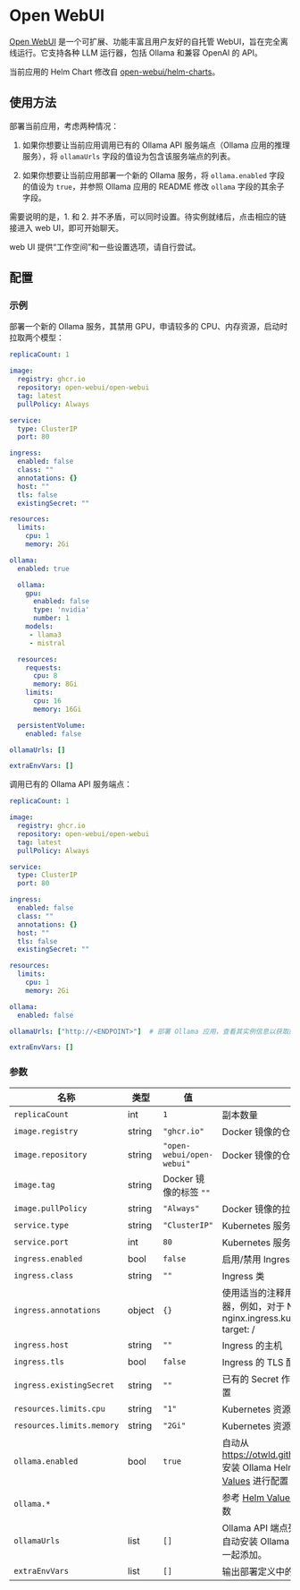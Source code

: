 # Open WebUI

[Open WebUI](https://www.openwebui.com/) 是一个可扩展、功能丰富且用户友好的自托管 WebUI，旨在完全离线运行。它支持各种 LLM 运行器，包括 Ollama 和兼容 OpenAI 的 API。

当前应用的 Helm Chart 修改自 [open-webui/helm-charts](https://github.com/open-webui/helm-charts)。

## 使用方法

部署当前应用，考虑两种情况：

1. 如果你想要让当前应用调用已有的 Ollama API 服务端点（Ollama 应用的推理服务），将 `ollamaUrls` 字段的值设为包含该服务端点的列表。

2. 如果你想要让当前应用部署一个新的 Ollama 服务，将 `ollama.enabled` 字段的值设为 `true`，并参照 Ollama 应用的 README 修改 `ollama` 字段的其余子字段。

需要说明的是，1. 和 2. 并不矛盾，可以同时设置。待实例就绪后，点击相应的链接进入 web UI，即可开始聊天。

web UI 提供“工作空间”和一些设置选项，请自行尝试。

## 配置

### 示例

部署一个新的 Ollama 服务，其禁用 GPU，申请较多的 CPU、内存资源，启动时拉取两个模型：

```yaml
replicaCount: 1

image:
  registry: ghcr.io
  repository: open-webui/open-webui
  tag: latest
  pullPolicy: Always

service:
  type: ClusterIP
  port: 80

ingress:
  enabled: false
  class: ""
  annotations: {}
  host: ""
  tls: false
  existingSecret: ""

resources:
  limits:
    cpu: 1
    memory: 2Gi

ollama:
  enabled: true

  ollama:
    gpu:
      enabled: false
      type: 'nvidia'
      number: 1
    models:
     - llama3
     - mistral

  resources:
    requests:
      cpu: 8
      memory: 8Gi
    limits:
      cpu: 16
      memory: 16Gi

  persistentVolume:
    enabled: false

ollamaUrls: []

extraEnvVars: []
```

调用已有的 Ollama API 服务端点：

```yaml
replicaCount: 1

image:
  registry: ghcr.io
  repository: open-webui/open-webui
  tag: latest
  pullPolicy: Always

service:
  type: ClusterIP
  port: 80

ingress:
  enabled: false
  class: ""
  annotations: {}
  host: ""
  tls: false
  existingSecret: ""

resources:
  limits:
    cpu: 1
    memory: 2Gi

ollama:
  enabled: false

ollamaUrls: ["http://<ENDPOINT>"]  # 部署 Ollama 应用，查看其实例信息以获取服务端点

extraEnvVars: []
```

### 参数

| 名称                      | 类型   | 值                        | 描述                                                                                                                                               |
| ------------------------- | ------ | ------------------------- | -------------------------------------------------------------------------------------------------------------------------------------------------- |
| `replicaCount`            | int    | `1`                       | 副本数量                                                                                                                                           |
| `image.registry`          | string | `"ghcr.io"`               | Docker 镜像的仓库注册表                                                                                                                            |
| `image.repository`        | string | `"open-webui/open-webui"` | Docker 镜像的仓库名称                                                                                                                              |
| `image.tag`               | string | Docker 镜像的标签 `""`    |                                                                                                                                                    |
| `image.pullPolicy`        | string | `"Always"`                | Docker 镜像的拉取策略                                                                                                                              |
| `service.type`            | string | `"ClusterIP"`             | Kubernetes 服务的类型                                                                                                                              |
| `service.port`            | int    | `80`                      | Kubernetes 服务的端口                                                                                                                              |
| `ingress.enabled`         | bool   | `false`                   | 启用/禁用 Ingress                                                                                                                                  |
| `ingress.class`           | string | `""`                      | Ingress 类                                                                                                                                         |
| `ingress.annotations`     | object | `{}`                      | 使用适当的注释用于您的 Ingress 控制器，例如，对于 NGINX：nginx.ingress.kubernetes.io/rewrite-target: /                                             |
| `ingress.host`            | string | `""`                      | Ingress 的主机                                                                                                                                     |
| `ingress.tls`             | bool   | `false`                   | Ingress 的 TLS 配置                                                                                                                                |
| `ingress.existingSecret`  | string | `""`                      | 已有的 Secret 作为 Ingress 的 TLS 配置                                                                                                             |
| `resources.limits.cpu`    | string | `"1"`                     | Kubernetes 资源的 CPU 限制                                                                                                                         |
| `resources.limits.memory` | string | `"2Gi"`                   | Kubernetes 资源的内存限制                                                                                                                          |
| `ollama.enabled`          | bool   | `true`                    | 自动从 https://otwld.github.io/ollama-helm/ 安装 Ollama Helm chart，使用 [Helm Values](https://github.com/otwld/ollama-helm/#helm-values) 进行配置 |
| `ollama.*`                |        |                           | 参考 [Helm Values](https://github.com/otwld/ollama-helm/#helm-values) 或 Ollama 应用的参数                                                         |
| `ollamaUrls`              | list   | `[]`                      | Ollama API 端点列表。 这些可以替代自动安装 Ollama Helm chart，或与其一起添加。                                                                     |
| `extraEnvVars`            | list   | `[]`                      | 输出部署定义中的其他环境变量。                                                                                                                     |
